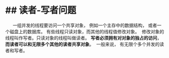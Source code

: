 # \## 读者-写者问题

      一组并发的线程要访问一个共享对象， 例如一个主存中的数据结构， 或者一个磁盘上的数据库。 
      有些线程只读对象，而其他的线程值修改对象。  修改对象的线程叫作写者。只读对象的线程叫做读者。 
      **写者必须拥有对对象的独占的访问**， **而读者可以和无限多个其他的读者共享对象**。  一般来说， 有无限个多个并发的读者和写者。

